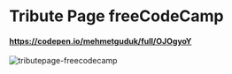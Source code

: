 # Tribute Page freeCodeCamp
#### https://codepen.io/mehmetguduk/full/OJOgyoY
![tributepage-freecodecamp](https://user-images.githubusercontent.com/85064536/155856230-a1d3060e-e876-417a-9f2f-5ffeba8c0689.jpg)
